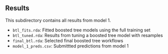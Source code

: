 ## Results

This subdirectory contains all results from model 1.

- `btl_fits.rda`: Fitted boosted tree models using the full training set
- `btl_tuned.rda`: Results from tuning a boosted tree model with resamples
- `final_btl.rda`: Selected final boosted tree workflows
- `model_1_preds.csv`: Submittted predictions from model 1
